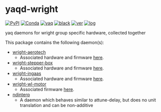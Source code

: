# yaqd-wright

[![PyPI](https://img.shields.io/pypi/v/yaqd-wright)](https://pypi.org/project/yaqd-wright)
[![Conda](https://img.shields.io/conda/vn/conda-forge/yaqd-wright)](https://anaconda.org/conda-forge/yaqd-wright)
[![yaq](https://img.shields.io/badge/framework-yaq-orange)](https://yaq.fyi/)
[![black](https://img.shields.io/badge/code--style-black-black)](https://black.readthedocs.io/)
[![ver](https://img.shields.io/badge/calver-YYYY.0M.MICRO-blue)](https://calver.org/)
[![log](https://img.shields.io/badge/change-log-informational)](https://gitlab.com/yaq/yaqd-wright/-/blob/main/CHANGELOG.md)

yaq daemons for wright group specific hardware, collected together

This package contains the following daemon(s):

- [wright-aerotech](https://yaq.fyi/daemons/wright-aerotech)
    - Associated hardware and firmware [here](https://github.com/wright-group/Aerotech-101SMC2EN-Control).
- [wright-stepper-box](https://yaq.fyi/daemons/wright-stepper-box)
    - Associated hardware and firmware [here](https://github.com/wright-group/FilterWheels).
- [wright-ingaas](https://yaq.fyi/daemons/wright-ingaas)
    - Associated hardware and firmware [here](https://github.com/wright-group/InGaAs-array).
- [wright-wl-motor](https://yaq.fyi/daemons/wright-wl-motor)
    - Associated firmware [here](https://github.com/wright-group/wl-motor).
- [ndinterp](https://yaq.fyi/daemons/ndinterp)
    - A daemon which behaves similar to attune-delay, but does no unit translation and can be non-additive

